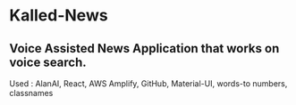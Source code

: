 # Kalled-News
## Voice Assisted News Application that works on voice search.
Used : AlanAI, React, AWS Amplify, GitHub, Material-UI, words-to numbers, classnames 

